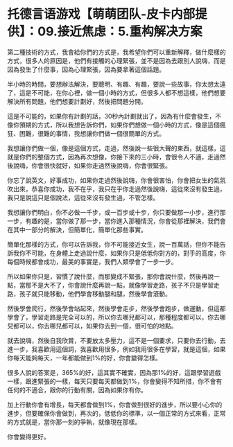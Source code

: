 # 托德言语游戏【萌萌团队-皮卡内部提供】：09.接近焦虑：5.重构解决方案

第二種技術的方式，我會給你們的方式是，我希望你們可以重新解釋，做什麼樣的方式，很多人的原因是，他們有接觸的心理緊張，並不是因為去跟別人說嗨，而是因為發生了什麼事，因為心理緊張，因為要拿著這個話題。

半小時的時間，要想辦法解決，要聰明、有趣、有趣，要說一些故事，你太想太遠了，這是不可能，在你心裡，做一個小時的方式，但很多人都不想這樣，他們想要解決所有問題，他們想要計劃好，然後把問題分開。

這是不可能的，如果你有計劃的話，30秒內計劃就出了，因為有什麼會發生，不像你預期的方式，所以我想告訴你們，如果你們想做一個小時的方式，像是這個瘋狂、困難，很難的事情，我想讓你們做一個很簡單的方式。

我想讓你們做一個，像是這個方式，走過，然後說一些很大聲的東西，就這樣，這就是你們的整個方式，因為再次想像，你接下來的三小時，會很令人不適，走過然後說嗨，你會很快就好，如果你走過然後說嗨，你會很緊張。

你忘了說英文，好事成功，如果你走過然後說嗨，你會很害怕，你會把女生的氣氛吹出來，恭喜你成功，我不在乎，我只在乎你走過然後說嗨，這從來沒有發生過，我只是說這只是個說法，這從來沒有發生過，不管怎樣。

我想讓你們明白，你不必做一千步，或一百步或十步，你只要做那一小步，進行那一步，有趣的是，當你做了那一步，當你進入那種情況，你會從那裡解決，我們會在其中一部分的解決，但簡單化，簡單化那些事實。

簡單化那樣的方式，你可以告訴我，你不可能接近女生，說一百萬話，但你不能告訴我你不可能，在身體上走過說什麼，如果你只是低低你對方的，對手的高度，你每個時候都會成功，最美的事實是，我們人類學會了一步一步。

所以如果你只是，習慣了說什麼，而那變成不緊張，那你會說什麼，然後再說一點，當那不是大不了，你會說什麼再說一點，就像學習走路，孩子不只是學習走路，孩子就只能移動，他們學會移動腿和腿，然後學會滾動。

然後學會爬行，然後學會站起來，然後學會走步，然後學會跑步，做運動，但這都學會了，學習走路是完全可以的，所以你去哪兒都可以，那種程度都可以，你去哪兒都可以，你去哪兒都可以，如果你去到一個，很可怕的地點。

就去說嗨，然後自我欣賞，不要放太多壓力，這不是一個要求，只要你去行動，去進一步，我喜歡用這個詞，我喜歡用很多，例如我用很多在學習，就是這個，如果你每天能夠每天，一年都能做到1%的好，你會變得怎樣。

很多人說的答案是，365%的好，這其實不確實，因為那1%的好，這跟學習遊戲一樣，跟進緊張的一樣，每天只要每天都做到1%，你會變得不知所措，你不會有任何的不適合，跟你的行動有關，因為如果你有你。

加上行動你會有增長，每天都會做到1%，你會做到很好的進步，所以要小心你的進步，但要確保你會做到，再次的，低低你的標準，以一個正常的方式來看，正常的方式就是，當你那一刻的爭執，就像現在那樣。

你會變得更好。